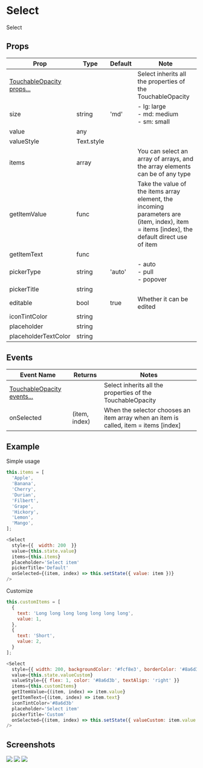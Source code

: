 # Select
Select

## Props
| Prop | Type | Default | Note |
|---|---|---|---|
| [TouchableOpacity props...](https://facebook.github.io/react-native/docs/touchableopacity.html) |  |  | Select inherits all the properties of the TouchableOpacity
| size | string | 'md' | - lg: large<br/>- md: medium<br/>- sm: small
| value | any |  | 
| valueStyle | Text.style |  | 
| items | array |  | You can select an array of arrays, and the array elements can be of any type
| getItemValue | func |  | Take the value of the items array element, the incoming parameters are (item, index), item = items [index], the default direct use of item
| getItemText | func |  | 
| pickerType | string | 'auto' | - auto<br/>- pull<br/>- popover
| pickerTitle | string |  | 
| editable | bool | true | Whether it can be edited
| iconTintColor | string |  | 
| placeholder | string |  | 
| placeholderTextColor | string |  | 

## Events
| Event Name | Returns | Notes |
|---|---|---|
| [TouchableOpacity events...](https://facebook.github.io/react-native/docs/touchableopacity.html) |  | Select inherits all the properties of the TouchableOpacity
| onSelected | (item, index) | When the selector chooses an item array when an item is called, item = items [index]

## Example
Simple usage
```js
this.items = [
  'Apple',
  'Banana',
  'Cherry',
  'Durian',
  'Filbert',
  'Grape',
  'Hickory',
  'Lemon',
  'Mango',
];

<Select
  style={{  width: 200  }}
  value={this.state.value}
  items={this.items}
  placeholder='Select item'
  pickerTitle='Default'
  onSelected={(item, index) => this.setState({ value: item })}
/>
```

Customize
```js
this.customItems = [
  {
    text: 'Long long long long long long long',
    value: 1,
  },
  {
    text: 'Short',
    value: 2,
  }
];

<Select
  style={{ width: 200, backgroundColor: '#fcf8e3', borderColor: '#8a6d3b' }}
  value={this.state.valueCustom}
  valueStyle={{ flex: 1, color: '#8a6d3b', textAlign: 'right' }}
  items={this.customItems}
  getItemValue={(item, index) => item.value}
  getItemText={(item, index) => item.text}
  iconTintColor='#8a6d3b'
  placeholder='Select item'
  pickerTitle='Custom'
  onSelected={(item, index) => this.setState({ valueCustom: item.value })}
/>
```


## Screenshots
![](https://github.com/rilyu/teaset/blob/master/screenshots/05-Select1.png?raw=true) ![](https://github.com/rilyu/teaset/blob/master/screenshots/05-Select2.png?raw=true)
![](https://github.com/rilyu/teaset/blob/master/screenshots/05-Select3.png?raw=true)
